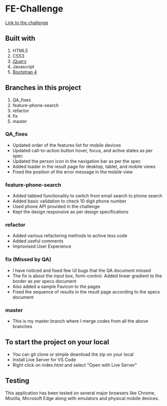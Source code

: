 # FE-Challenge
[Link to the challenge](https://roycodeman.github.io/FE-Challenge/index.html)

## Built with
1. HTML5
2. CSS3
3. [jQuery](https://jquery.com/download/)
4. Javascript
5. [Bootstrap 4](https://getbootstrap.com/docs/4.0/getting-started/introduction/)

## Branches in this project
1. QA_fixes
2. feature-phone-search
3. refactor
4. fix
5. master

### QA_fixes
- Updated order of the features list for mobile devices
- Updated call-to-action button hover, focus, and active states as per spec
- Updated the person icon in the navigation bar as per the spec
- Added loader in the result page for desktop, tablet, and mobile views
- Fixed the position of the error message in the mobile view

### feature-phone-search
-  Added tabbed functionality to switch from email search to phone search
- Added basic validation to check 10 digit phone number
- Used phone API provided in the challenge
- Kept the design responsive as per design specifications

### refactor
- Added various refactoring methods to achive less code
- Added useful comments
- Improvised User Experience 

### fix (Missed by QA)
- I have noticed and fixed few UI bugs that the QA document missed
- The fix is about the input box, form-control. Added linear gradient to the border as per specs document
- Also added a sample Favicon to the pages
- Fixed the sequence of results in the result page according to the specs document

### master
- This is my master branch where I merge codes from all the above branches

## To start the project on your local
* You can git clone or simple download the zip on your local
* Install Live Server for VS Code
* Right click on index.html and select "Open with Live Server" 

## Testing
This application has been tested on several major browsers like Chrome, Mozilla, Microsoft Edge along with emulators and physical mobile devices.
